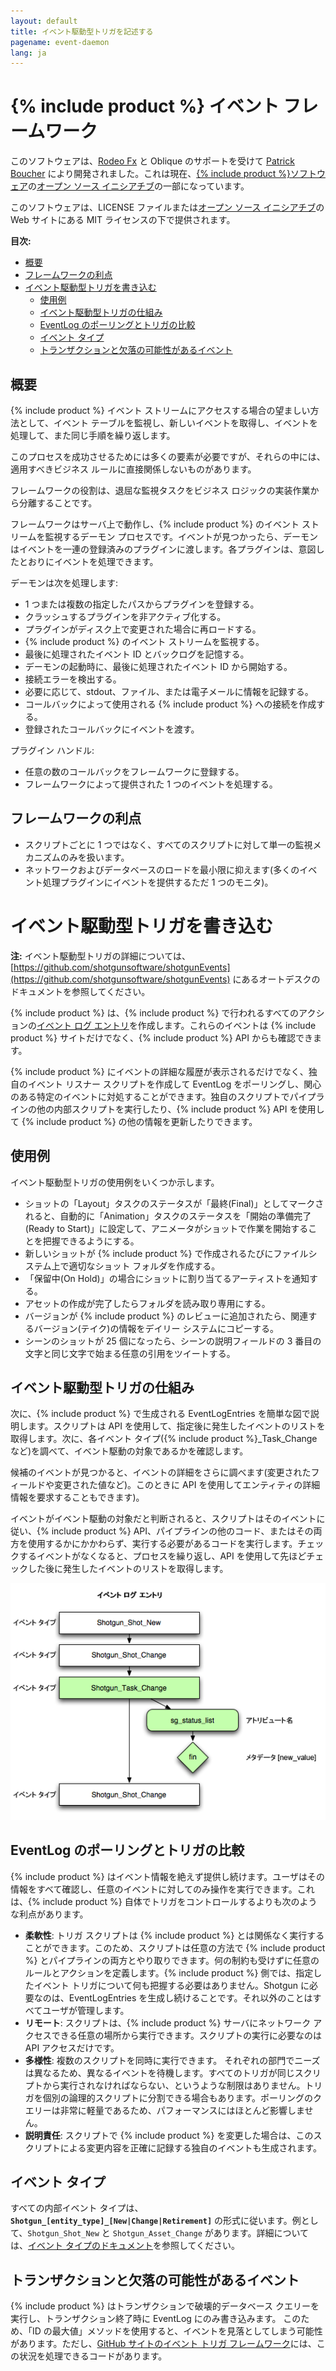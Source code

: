 ```yaml
---
layout: default
title: イベント駆動型トリガを記述する
pagename: event-daemon
lang: ja
---
```


# {% include product %} イベント フレームワーク
このソフトウェアは、[Rodeo Fx](http://rodeofx.com) と Oblique のサポートを受けて [Patrick Boucher](http://www.patrickboucher.com) により開発されました。これは現在、[{% include product %}ソフトウェア](http://www.shotgridsoftware.com)の[オープン ソース イニシアチブ](https://github.com/shotgunsoftware)の一部になっています。

このソフトウェアは、LICENSE ファイルまたは[オープン ソース イニシアチブ](http://www.opensource.org/licenses/mit-license.php)の Web サイトにある MIT ライセンスの下で提供されます。

**目次:**

- [概要](#overview)
- [フレームワークの利点](#advantage-of-the-framework)
- [イベント駆動型トリガを書き込む](#writing-event-driven-triggers)
   - [使用例](#example-use-cases)
   - [イベント駆動型トリガの仕組み](#how-event-driven-triggers-work)
   - [EventLog のポーリングとトリガの比較](#polling-the-eventLog-versus-triggers)
   - [イベント タイプ](#event-types)
   - [トランザクションと欠落の可能性があるイベント](#transactions-and-potentially-missing-events)

## 概要

{% include product %} イベント ストリームにアクセスする場合の望ましい方法として、イベント テーブルを監視し、新しいイベントを取得し、イベントを処理して、また同じ手順を繰り返します。

このプロセスを成功させるためには多くの要素が必要ですが、それらの中には、適用すべきビジネス ルールに直接関係しないものがあります。

フレームワークの役割は、退屈な監視タスクをビジネス ロジックの実装作業から分離することです。

フレームワークはサーバ上で動作し、{% include product %} のイベント ストリームを監視するデーモン プロセスです。イベントが見つかったら、デーモンはイベントを一連の登録済みのプラグインに渡します。各プラグインは、意図したとおりにイベントを処理できます。

デーモンは次を処理します:

- 1 つまたは複数の指定したパスからプラグインを登録する。
- クラッシュするプラグインを非アクティブ化する。
- プラグインがディスク上で変更された場合に再ロードする。
- {% include product %} のイベント ストリームを監視する。
- 最後に処理されたイベント ID とバックログを記憶する。
- デーモンの起動時に、最後に処理されたイベント ID から開始する。
- 接続エラーを検出する。
- 必要に応じて、stdout、ファイル、または電子メールに情報を記録する。
- コールバックによって使用される {% include product %} への接続を作成する。
- 登録されたコールバックにイベントを渡す。

プラグイン ハンドル:

- 任意の数のコールバックをフレームワークに登録する。
- フレームワークによって提供された 1 つのイベントを処理する。


## フレームワークの利点

- スクリプトごとに 1 つではなく、すべてのスクリプトに対して単一の監視メカニズムのみを扱います。
- ネットワークおよびデータベースのロードを最小限に抑えます(多くのイベント処理プラグインにイベントを提供するただ 1 つのモニタ)。

# イベント駆動型トリガを書き込む

**注:** イベント駆動型トリガの詳細については、[https://github.com/shotgunsoftware/shotgunEvents](https://github.com/shotgunsoftware/shotgunEvents) にあるオートデスクのドキュメントを参照してください。

{% include product %} は、{% include product %} で行われるすべてのアクションの[イベント ログ エントリ](topicid=SG_Administrator_ar_data_management_ar_event_logs_html)を作成します。これらのイベントは {% include product %} サイトだけでなく、{% include product %} API からも確認できます。

{% include product %} にイベントの詳細な履歴が表示されるだけでなく、独自のイベント リスナー スクリプトを作成して EventLog をポーリングし、関心のある特定のイベントに対処することができます。独自のスクリプトでパイプラインの他の内部スクリプトを実行したり、{% include product %} API を使用して {% include product %} の他の情報を更新したりできます。

## 使用例

イベント駆動型トリガの使用例をいくつか示します。

* ショットの「Layout」タスクのステータスが「最終(Final)」としてマークされると、自動的に「Animation」タスクのステータスを「開始の準備完了(Ready to Start)」に設定して、アニメータがショットで作業を開始することを把握できるようにする。
* 新しいショットが {% include product %} で作成されるたびにファイルシステム上で適切なショット フォルダを作成する。
* 「保留中(On Hold)」の場合にショットに割り当てるアーティストを通知する。
* アセットの作成が完了したらフォルダを読み取り専用にする。
* バージョンが {% include product %} のレビューに追加されたら、関連するバージョン(テイク)の情報をデイリー システムにコピーする。
* シーンのショットが 25 個になったら、シーンの説明フィールドの 3 番目の文字と同じ文字で始まる任意の引用をツイートする。

## イベント駆動型トリガの仕組み

次に、{% include product %} で生成される EventLogEntries を簡単な図で説明します。スクリプトは API を使用して、指定後に発生したイベントのリストを取得します。次に、各イベント タイプ({% include product %}_Task_Change など)を調べて、イベント駆動の対象であるかを確認します。

候補のイベントが見つかると、イベントの詳細をさらに調べます(変更されたフィールドや変更された値など)。このときに API を使用してエンティティの詳細情報を要求することもできます)。

イベントがイベント駆動の対象だと判断されると、スクリプトはそのイベントに従い、{% include product %} API、パイプラインの他のコード、またはその両方を使用するかにかかわらず、実行する必要があるコードを実行します。チェックするイベントがなくなると、プロセスを繰り返し、API を使用して先ほどチェックした後に発生したイベントのリストを取得します。

![イベント ログのポーリング](./images/dv-writing-event-triggers-event-log-polling-01.png)

## EventLog のポーリングとトリガの比較

{% include product %} はイベント情報を絶えず提供し続けます。ユーザはその情報をすべて確認し、任意のイベントに対してのみ操作を実行できます。これは、{% include product %} 自体でトリガをコントロールするよりも次のような利点があります。

* **柔軟性**: トリガ スクリプトは {% include product %} とは関係なく実行することができます。このため、スクリプトは任意の方法で {% include product %} とパイプラインの両方とやり取りできます。何の制約も受けずに任意のルールとアクションを定義します。{% include product %} 側では、指定したイベント トリガについて何も把握する必要はありません。Shotgun に必要なのは、EventLogEntries を生成し続けることです。それ以外のことはすべてユーザが管理します。
* **リモート**: スクリプトは、{% include product %} サーバにネットワーク アクセスできる任意の場所から実行できます。スクリプトの実行に必要なのは API アクセスだけです。
* **多様性**: 複数のスクリプトを同時に実行できます。 それぞれの部門でニーズは異なるため、異なるイベントを待機します。すべてのトリガが同じスクリプトから実行されなければならない、というような制限はありません。トリガを個別の論理的スクリプトに分割できる場合もあります。ポーリングのクエリーは非常に軽量であるため、パフォーマンスにはほとんど影響しません。
* **説明責任**: スクリプトで {% include product %} を変更した場合は、このスクリプトによる変更内容を正確に記録する独自のイベントも生成されます。

## イベント タイプ

すべての内部イベント タイプは、**`Shotgun_[entity_type]_[New|Change|Retirement]`** の形式に従います。例として、`Shotgun_Shot_New` と `Shotgun_Asset_Change` があります。詳細については、[イベント タイプのドキュメント](https://github.com/shotgunsoftware/shotgunEvents/wiki/Technical_Overview#event-types)を参照してください。

## トランザクションと欠落の可能性があるイベント

{% include product %} はトランザクションで破壊的データベース クエリーを実行し、トランザクション終了時に EventLog にのみ書き込みます。 このため、「ID の最大値」メソッドを使用すると、イベントを見落としてしまう可能性があります。ただし、[GitHub サイトのイベント トリガ フレームワーク](https://github.com/shotgunsoftware/shotgunEvents)には、この状況を処理できるコードがあります。